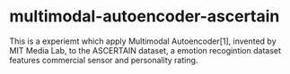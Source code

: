 # multimodal-autoencoder-ascertain
This is a experiemt which apply Multimodal Autoencoder[1], invented by MIT Media Lab, to the ASCERTAIN dataset, a emotion recogintion dataset features commercial sensor
and personality rating.
